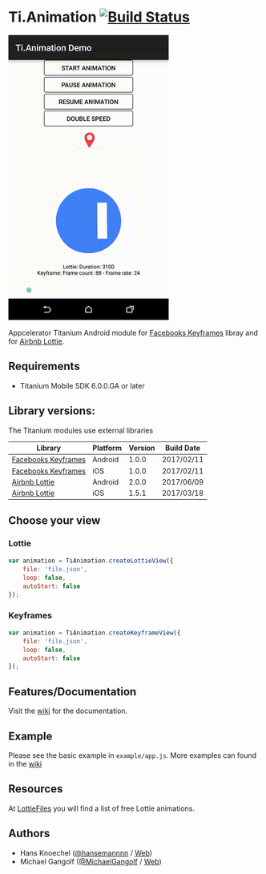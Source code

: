 # Ti.Animation [![Build Status](https://travis-ci.org/m1ga/ti.animation.svg?branch=master)](https://travis-ci.org/m1ga/ti.animation)

![gif](animation.gif)

Appcelerator Titanium Android module for [Facebooks Keyframes](https://github.com/facebookincubator/Keyframes) libray and for [Airbnb Lottie](https://github.com/airbnb/lottie-android). 

## Requirements
- Titanium Mobile SDK 6.0.0.GA or later

## Library versions:
The Titanium modules use external libraries

|Library|Platform|Version|Build Date|
|---|---|---|---|
| [Facebooks Keyframes](https://github.com/facebookincubator/Keyframes) | Android | 1.0.0 | 2017/02/11 |
| [Facebooks Keyframes](https://github.com/facebookincubator/Keyframes) | iOS | 1.0.0 | 2017/02/11 |
| [Airbnb Lottie](https://github.com/airbnb/lottie-android) | Android | 2.0.0 | 2017/06/09 |
| [Airbnb Lottie](https://github.com/airbnb/lottie-ios) | iOS | 1.5.1 | 2017/03/18 |


## Choose your view
### Lottie
```js
var animation = TiAnimation.createLottieView({
    file: 'file.json',
    loop: false,
    autoStart: false
});
```
### Keyframes
```js
var animation = TiAnimation.createKeyframeView({
    file: 'file.json',
    loop: false,
    autoStart: false
});
```

## Features/Documentation
Visit the [wiki](https://github.com/m1ga/ti.animation/wiki) for the documentation.

## Example
Please see the basic example in `example/app.js`. More examples can found in the [wiki](https://github.com/m1ga/ti.animation/wiki)

## Resources
At [LottieFiles](http://www.lottiefiles.com/) you will find a list of free Lottie animations.

Authors
---------------
- Hans Knoechel ([@hansemannnn](https://twitter.com/hansemannnn) / [Web](http://hans-knoechel.de))
- Michael Gangolf ([@MichaelGangolf](https://twitter.com/MichaelGangolf) / [Web](http://migaweb.de))
